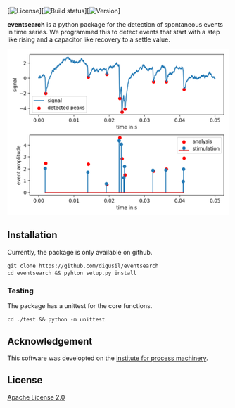 [![License](https://img.shields.io/github/license/Digusil/eventsearch.svg)][![Build status](https://github.com/Digusil/eventsearch/actions/workflows/python-package.yml/badge.svg?branch=master)][![Version](https://img.shields.io/github/v/release/Digusil/eventsearch.svg)]

**eventsearch** is a python package for the detection of spontaneous events in time series. We programmed this to detect events that start with a step like rising and a capacitor like recovery to a settle value. 

![Image](https://raw.githubusercontent.com/Digusil/eventsearch/master/example/example.png)

## Installation
Currently, the package is only available on github.
```shell
git clone https://github.com/digusil/eventsearch
cd eventsearch && pyhton setup.py install
```

### Testing
The package has a unittest for the core functions.
```shell
cd ./test && python -m unittest
```

## Acknowledgement
This software was developted on the [institute for process machinery](https://www.ipat.tf.fau.eu).

## License
[Apache License 2.0](LICENSE.txt)
